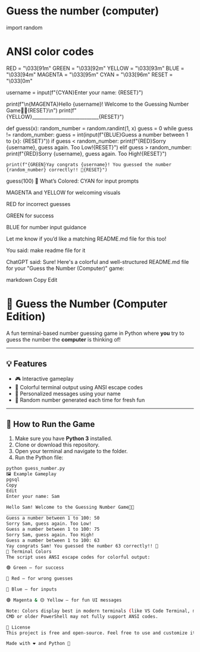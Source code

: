 # Guess the number (computer)

import random

# ANSI color codes
RED = "\033[91m"
GREEN = "\033[92m"
YELLOW = "\033[93m"
BLUE = "\033[94m"
MAGENTA = "\033[95m"
CYAN = "\033[96m"
RESET = "\033[0m"

username = input(f"{CYAN}Enter your name: {RESET}")

print(f"\n{MAGENTA}Hello {username}! Welcome to the Guessing Number Game🔢🤔{RESET}\n")
print(f"{YELLOW}____________________________{RESET}")

def guess(x):
    random_number = random.randint(1, x)
    guess = 0
    while guess != random_number:
        guess = int(input(f"{BLUE}Guess a number between 1 to {x}: {RESET}"))
        if guess < random_number:
            print(f"{RED}Sorry {username}, guess again. Too Low!{RESET}")
        elif guess > random_number:
            print(f"{RED}Sorry {username}, guess again. Too High!{RESET}")

    print(f"{GREEN}Yay congrats {username}! You guessed the number {random_number} correctly!! 🎉{RESET}")      

guess(100)
🌈 What’s Colored:
CYAN for input prompts

MAGENTA and YELLOW for welcoming visuals

RED for incorrect guesses

GREEN for success

BLUE for number input guidance

Let me know if you’d like a matching README.md file for this too!







You said:
make readme file for it


ChatGPT said:
Sure! Here's a colorful and well-structured README.md file for your "Guess the Number (Computer)" game:

markdown
Copy
Edit
# 🎯 Guess the Number (Computer Edition)

A fun terminal-based number guessing game in Python where **you** try to guess the number the **computer** is thinking of!

---

## 💡 Features

- 🎮 Interactive gameplay
- 🎨 Colorful terminal output using ANSI escape codes
- 💬 Personalized messages using your name
- 🔢 Random number generated each time for fresh fun

---

## 🚀 How to Run the Game

1. Make sure you have **Python 3** installed.
2. Clone or download this repository.
3. Open your terminal and navigate to the folder.
4. Run the Python file:

```bash
python guess_number.py
🖼️ Example Gameplay
pgsql
Copy
Edit
Enter your name: Sam

Hello Sam! Welcome to the Guessing Number Game🔢🤔
____________________________
Guess a number between 1 to 100: 50
Sorry Sam, guess again. Too Low!
Guess a number between 1 to 100: 75
Sorry Sam, guess again. Too High!
Guess a number between 1 to 100: 63
Yay congrats Sam! You guessed the number 63 correctly!! 🎉
🎨 Terminal Colors
The script uses ANSI escape codes for colorful output:

🟢 Green – for success

🔴 Red – for wrong guesses

🔵 Blue – for inputs

🟣 Magenta & 🟡 Yellow – for fun UI messages

Note: Colors display best in modern terminals (like VS Code Terminal, macOS Terminal, Linux Shell, or Windows Terminal).
CMD or older PowerShell may not fully support ANSI codes.

📄 License
This project is free and open-source. Feel free to use and customize it!

Made with ❤️ and Python 🐍